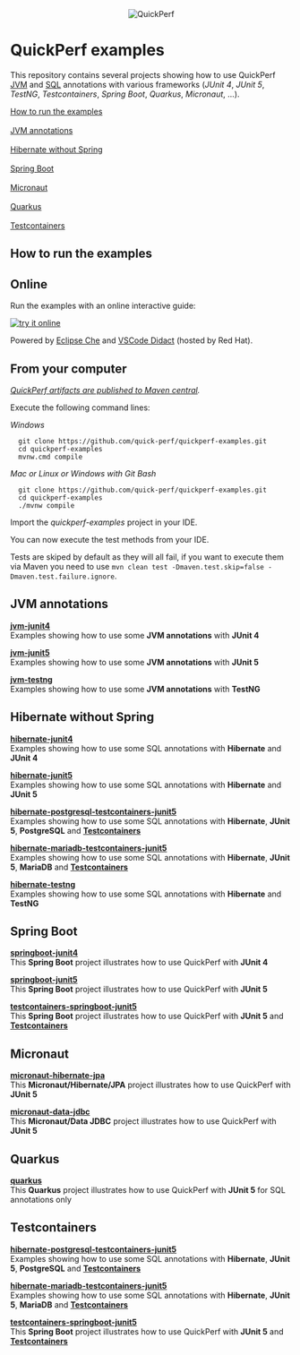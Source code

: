 <div align="center">
<img src="https://pbs.twimg.com/profile_banners/926219963333038086/1518645789" alt="QuickPerf"/>
</div>

# QuickPerf examples

This repository contains several projects showing how to use QuickPerf [JVM](https://github.com/quick-perf/doc/wiki/JVM-annotations) and [SQL](https://github.com/quick-perf/doc/wiki/SQL-annotations) annotations with various frameworks (*JUnit 4*, *JUnit 5*, *TestNG*, *Testcontainers*, *Spring Boot*, *Quarkus*, *Micronaut*, ...).

[How to run the examples](#How-to-run-the-examples) <br><br>
[JVM annotations](#JVM-annotations) <br><br>
[Hibernate without Spring](#Hibernate-without-Spring) <br><br>
[Spring Boot](#Spring-Boot) <br><br>
[Micronaut](#Micronaut) <br><br>
[Quarkus](#Quarkus) <br><br>
[Testcontainers](#Testcontainers)

## How to run the examples

## Online

Run the examples with an online interactive guide:

[![try it online](https://www.eclipse.org/che/contribute.svg)](https://che.openshift.io/f?url=https://github.com/quick-perf/quickperf-examples)

Powered by [Eclipse Che](https://www.eclipse.org/che/) and [VSCode Didact](https://github.com/redhat-developer/vscode-didact) (hosted by Red Hat).

## From your computer
*[QuickPerf artifacts are published to Maven central](https://search.maven.org/search?q=org.quickperf).*

Execute the following command lines:

*Windows*
```
  git clone https://github.com/quick-perf/quickperf-examples.git
  cd quickperf-examples
  mvnw.cmd compile
```

*Mac or Linux or Windows with Git Bash*
```
  git clone https://github.com/quick-perf/quickperf-examples.git
  cd quickperf-examples
  ./mvnw compile
```

Import the _quickperf-examples_ project in your IDE.

You can now execute the test methods from your IDE.

Tests are skiped by default as they will all fail, if you want to execute them via Maven you need to use 
`mvn clean test -Dmaven.test.skip=false -Dmaven.test.failure.ignore`.

## JVM annotations

**[jvm-junit4](jvm-junit4/src/test/java/org/quickperf/jvm)**<br>
Examples showing how to use some **JVM annotations** with **JUnit 4**

**[jvm-junit5](jvm-junit5/src/test/java/org/quickperf/jvm)**<br>
Examples showing how to use some **JVM annotations** with **JUnit 5**

**[jvm-testng](jvm-testng/src/test/java/org/quickperf/jvm)**<br>
Examples showing how to use some **JVM annotations** with **TestNG**

## Hibernate without Spring

**[hibernate-junit4](hibernate-junit4)**<br>
Examples showing how to use some SQL annotations with **Hibernate** and **JUnit 4**

**[hibernate-junit5](hibernate-junit5)**<br>
Examples showing how to use some SQL annotations with **Hibernate** and **JUnit 5**

**[hibernate-postgresql-testcontainers-junit5](tc-postgresql-hibernate-junit5)**<br>
Examples showing how to use some SQL annotations with **Hibernate**, **JUnit 5**, **PostgreSQL** and [**Testcontainers**](https://www.testcontainers.org)

**[hibernate-mariadb-testcontainers-junit5](tc-mariadb-hibernate-junit5)**<br>
Examples showing how to use some SQL annotations with **Hibernate**, **JUnit 5**, **MariaDB** and [**Testcontainers**](https://www.testcontainers.org)

**[hibernate-testng](hibernate-testng)**<br>
Examples showing how to use some SQL annotations with **Hibernate** and **TestNG**

## Spring Boot
**[springboot-junit4](springboot-junit4)**<br>
This **Spring Boot** project illustrates how to use QuickPerf with **JUnit 4** 

**[springboot-junit5](springboot-junit5)**<br>
This **Spring Boot** project illustrates how to use QuickPerf with **JUnit 5**

**[testcontainers-springboot-junit5](tc-springboot-junit5)**<br>
This **Spring Boot** project illustrates how to use QuickPerf with **JUnit 5** and [**Testcontainers**](https://www.testcontainers.org)

## Micronaut
**[micronaut-hibernate-jpa](micronaut-hibernate-jpa)**<br>
This **Micronaut/Hibernate/JPA** project illustrates how to use QuickPerf with **JUnit 5** 

**[micronaut-data-jdbc](micronaut-data-jdbc)**<br>
This **Micronaut/Data JDBC** project illustrates how to use QuickPerf with **JUnit 5**

## Quarkus
**[quarkus](quarkus)**<br>
This **Quarkus** project illustrates how to use QuickPerf with **JUnit 5** for SQL annotations only

## Testcontainers

**[hibernate-postgresql-testcontainers-junit5](tc-postgresql-hibernate-junit5)**<br>
Examples showing how to use some SQL annotations with **Hibernate**, **JUnit 5**, **PostgreSQL** and [**Testcontainers**](https://www.testcontainers.org)

**[hibernate-mariadb-testcontainers-junit5](tc-mariadb-hibernate-junit5)**<br>
Examples showing how to use some SQL annotations with **Hibernate**, **JUnit 5**, **MariaDB** and [**Testcontainers**](https://www.testcontainers.org)

**[testcontainers-springboot-junit5](tc-springboot-junit5)**<br>
This **Spring Boot** project illustrates how to use QuickPerf with **JUnit 5** and [**Testcontainers**](https://www.testcontainers.org) 
